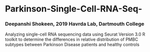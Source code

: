 # Parkinson-Single-Cell-RNA-Seq-
### Deepanshi Shokeen, 2019 Havrda Lab, Dartmouth College 
Analyzing single-cell RNA sequencing data using Seurat Version 3.0 R toolkit to determine the differences in relative distribution of PMBC subtypes between Parkinson Disease patients and healthy controls
